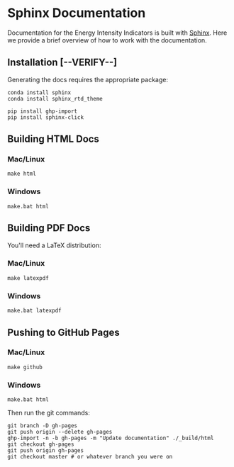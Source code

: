 # Sphinx Documentation
Documentation for the Energy Intensity Indicators is built with [Sphinx](http://sphinx-doc.org/index.html). Here we provide a brief overview of how to work with the documentation.

## Installation [--VERIFY--]
Generating the docs requires the appropriate package:
```
conda install sphinx
conda install sphinx_rtd_theme

pip install ghp-import
pip install sphinx-click
```

## Building HTML Docs
### Mac/Linux
```
make html
```

### Windows
```
make.bat html
```

## Building PDF Docs
You'll need a LaTeX distribution:

### Mac/Linux
```
make latexpdf
```

### Windows
```
make.bat latexpdf
```

## Pushing to GitHub Pages
### Mac/Linux
```
make github
```

### Windows
```
make.bat html
```

Then run the git commands:
```
git branch -D gh-pages
git push origin --delete gh-pages
ghp-import -n -b gh-pages -m "Update documentation" ./_build/html
git checkout gh-pages
git push origin gh-pages
git checkout master # or whatever branch you were on
```
